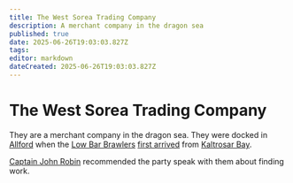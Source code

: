 ```yaml
---
title: The West Sorea Trading Company
description: A merchant company in the dragon sea
published: true
date: 2025-06-26T19:03:03.827Z
tags: 
editor: markdown
dateCreated: 2025-06-26T19:03:03.827Z
---
```


# The West Sorea Trading Company
They are a merchant company in the dragon sea. They were docked in [Allford](/locations/Mardun/Allford) when the [Low Bar Brawlers](/organizations/low-bar-brawlers) [first arrived](/events/chasing-thieves-in-allford) from [Kaltrosar Bay](/locations/Mardun/Kaltrosar).


[Captain John Robin](/characters/captain-john-robin) recommended the party speak with them about finding work.